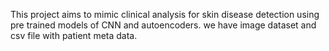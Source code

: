 This project aims to mimic clinical analysis for skin disease detection using pre trained models of CNN and autoencoders. 
we have image dataset and csv file with patient meta data. 
